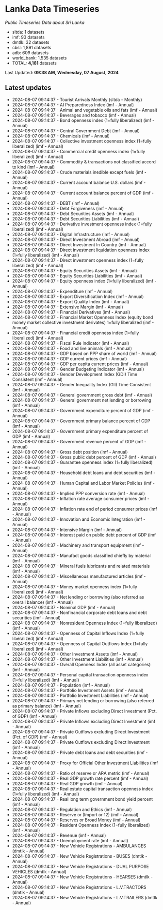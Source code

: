 # Lanka Data Timeseries
*Public Timeseries Data about Sri Lanka*

* sltda: 1 datasets
* imf: 93 datasets
* dmtlk: 32 datasets
* cbsl: 1,891 datasets
* adb: 609 datasets
* world_bank: 1,535 datasets
* TOTAL: **4,161** datasets

Last Updated: **09:38 AM, Wednesday, 07 August, 2024**

## Latest updates

* 2024-08-07 09:14:37 - Tourist Arrivals Monthly (sltda - Monthly)
* 2024-08-07 09:14:37 - AI Preparedness Index (imf - Annual)
* 2024-08-07 09:14:37 - Animal and vegetable oils and fats (imf - Annual)
* 2024-08-07 09:14:37 - Beverages and tobacco (imf - Annual)
* 2024-08-07 09:14:37 - Bond openness index (1=fully liberalized) (imf - Annual)
* 2024-08-07 09:14:37 - Central Government Debt (imf - Annual)
* 2024-08-07 09:14:37 - Chemicals (imf - Annual)
* 2024-08-07 09:14:37 - Collective investment openness index (1=fully liberalized) (imf - Annual)
* 2024-08-07 09:14:37 - Commercial credit openness index (1=fully liberalized) (imf - Annual)
* 2024-08-07 09:14:37 - Commodity & transactions not classified accord to kind (imf - Annual)
* 2024-08-07 09:14:37 - Crude materials inedible except fuels (imf - Annual)
* 2024-08-07 09:14:37 - Current account balance U.S. dollars (imf - Annual)
* 2024-08-07 09:14:37 - Current account balance percent of GDP (imf - Annual)
* 2024-08-07 09:14:37 - DEBT (imf - Annual)
* 2024-08-07 09:14:37 - Debt Forgiveness (imf - Annual)
* 2024-08-07 09:14:37 - Debt Securities Assets (imf - Annual)
* 2024-08-07 09:14:37 - Debt Securities Liabilities (imf - Annual)
* 2024-08-07 09:14:37 - Derivative investment openness index (1=fully liberalized) (imf - Annual)
* 2024-08-07 09:14:37 - Digital Infrastructure (imf - Annual)
* 2024-08-07 09:14:37 - Direct Investment Abroad (imf - Annual)
* 2024-08-07 09:14:37 - Direct Investment In Country (imf - Annual)
* 2024-08-07 09:14:37 - Direct investment liquidation openness index (1=fully liberalized) (imf - Annual)
* 2024-08-07 09:14:37 - Direct investment openness index (1=fully liberalized) (imf - Annual)
* 2024-08-07 09:14:37 - Equity Securities Assets (imf - Annual)
* 2024-08-07 09:14:37 - Equity Securities Liabilities (imf - Annual)
* 2024-08-07 09:14:37 - Equity openness index (1=fully liberalized) (imf - Annual)
* 2024-08-07 09:14:37 - Expenditure (imf - Annual)
* 2024-08-07 09:14:37 - Export Diversification Index (imf - Annual)
* 2024-08-07 09:14:37 - Export Quality Index (imf - Annual)
* 2024-08-07 09:14:37 - Extensive Margin (imf - Annual)
* 2024-08-07 09:14:37 - Financial Derivatives (imf - Annual)
* 2024-08-07 09:14:37 - Financial Market Openness Index (equity bond money market collective investment derivates) 1=fully liberalized (imf - Annual)
* 2024-08-07 09:14:37 - Financial credit openness index (1=fully liberalized) (imf - Annual)
* 2024-08-07 09:14:37 - Fiscal Rule Indicator (imf - Annual)
* 2024-08-07 09:14:37 - Food and live animals (imf - Annual)
* 2024-08-07 09:14:37 - GDP based on PPP share of world (imf - Annual)
* 2024-08-07 09:14:37 - GDP current prices (imf - Annual)
* 2024-08-07 09:14:37 - GDP per capita current prices (imf - Annual)
* 2024-08-07 09:14:37 - Gender Budgeting Indicator (imf - Annual)
* 2024-08-07 09:14:37 - Gender Development Index (GDI) Time Consistent (imf - Annual)
* 2024-08-07 09:14:37 - Gender Inequality Index (GII) Time Consistent (imf - Annual)
* 2024-08-07 09:14:37 - General government gross debt (imf - Annual)
* 2024-08-07 09:14:37 - General government net lending or borrowing (imf - Annual)
* 2024-08-07 09:14:37 - Government expenditure percent of GDP (imf - Annual)
* 2024-08-07 09:14:37 - Government primary balance percent of GDP (imf - Annual)
* 2024-08-07 09:14:37 - Government primary expenditure percent of GDP (imf - Annual)
* 2024-08-07 09:14:37 - Government revenue percent of GDP (imf - Annual)
* 2024-08-07 09:14:37 - Gross debt position (imf - Annual)
* 2024-08-07 09:14:37 - Gross public debt percent of GDP (imf - Annual)
* 2024-08-07 09:14:37 - Guarantee openness index (1=fully liberalized) (imf - Annual)
* 2024-08-07 09:14:37 - Household debt loans and debt securities (imf - Annual)
* 2024-08-07 09:14:37 - Human Capital and Labor Market Policies (imf - Annual)
* 2024-08-07 09:14:37 - Implied PPP conversion rate (imf - Annual)
* 2024-08-07 09:14:37 - Inflation rate average consumer prices (imf - Annual)
* 2024-08-07 09:14:37 - Inflation rate end of period consumer prices (imf - Annual)
* 2024-08-07 09:14:37 - Innovation and Economic Integration (imf - Annual)
* 2024-08-07 09:14:37 - Intensive Margin (imf - Annual)
* 2024-08-07 09:14:37 - Interest paid on public debt percent of GDP (imf - Annual)
* 2024-08-07 09:14:37 - Machinery and transport equipment (imf - Annual)
* 2024-08-07 09:14:37 - Manufact goods classified chiefly by material (imf - Annual)
* 2024-08-07 09:14:37 - Mineral fuels lubricants and related materials (imf - Annual)
* 2024-08-07 09:14:37 - Miscellaneous manufactured articles (imf - Annual)
* 2024-08-07 09:14:37 - Money market openness index (1=fully liberalized) (imf - Annual)
* 2024-08-07 09:14:37 - Net lending or borrowing (also referred as overall balance) (imf - Annual)
* 2024-08-07 09:14:37 - Nominal GDP (imf - Annual)
* 2024-08-07 09:14:37 - Nonfinancial corporate debt loans and debt securities (imf - Annual)
* 2024-08-07 09:14:37 - Nonresident Openness Index (1=fully liberalized) (imf - Annual)
* 2024-08-07 09:14:37 - Openness of Capital Inflows Index (1=fully liberalized) (imf - Annual)
* 2024-08-07 09:14:37 - Openness of Capital Outflows Index (1=fully liberalized) (imf - Annual)
* 2024-08-07 09:14:37 - Other Investment Assets (imf - Annual)
* 2024-08-07 09:14:37 - Other Investment Liabilities (imf - Annual)
* 2024-08-07 09:14:37 - Overall Openness Index (all asset categories) (imf - Annual)
* 2024-08-07 09:14:37 - Personal capital transaction openness index (1=fully liberalized) (imf - Annual)
* 2024-08-07 09:14:37 - Population (imf - Annual)
* 2024-08-07 09:14:37 - Portfolio Investment Assets (imf - Annual)
* 2024-08-07 09:14:37 - Portfolio Investment Liabilities (imf - Annual)
* 2024-08-07 09:14:37 - Primary net lending or borrowing (also referred as primary balance) (imf - Annual)
* 2024-08-07 09:14:37 - Private Inflows excluding Direct Investment (Pct. of GDP) (imf - Annual)
* 2024-08-07 09:14:37 - Private Inflows excluding Direct Investment (imf - Annual)
* 2024-08-07 09:14:37 - Private Outflows excluding Direct Investment (Pct. of GDP) (imf - Annual)
* 2024-08-07 09:14:37 - Private Outflows excluding Direct Investment (imf - Annual)
* 2024-08-07 09:14:37 - Private debt loans and debt securities (imf - Annual)
* 2024-08-07 09:14:37 - Proxy for Official Other Investment Liabilities (imf - Annual)
* 2024-08-07 09:14:37 - Ratio of reserve or ARA metric (imf - Annual)
* 2024-08-07 09:14:37 - Real GDP growth rate percent (imf - Annual)
* 2024-08-07 09:14:37 - Real GDP growth (imf - Annual)
* 2024-08-07 09:14:37 - Real estate capital transaction openness index (1=fully liberalized) (imf - Annual)
* 2024-08-07 09:14:37 - Real long term government bond yield percent (imf - Annual)
* 2024-08-07 09:14:37 - Regulation and Ethics (imf - Annual)
* 2024-08-07 09:14:37 - Reserve or (Import or 12) (imf - Annual)
* 2024-08-07 09:14:37 - Reserves or Broad Money (imf - Annual)
* 2024-08-07 09:14:37 - Resident Openness Index (1=fully liberalized) (imf - Annual)
* 2024-08-07 09:14:37 - Revenue (imf - Annual)
* 2024-08-07 09:14:37 - Unemployment rate (imf - Annual)
* 2024-08-07 09:14:37 - New Vehicle Registrations - AMBULANCES (dmtlk - Annual)
* 2024-08-07 09:14:37 - New Vehicle Registrations - BUSES (dmtlk - Annual)
* 2024-08-07 09:14:37 - New Vehicle Registrations - DUAL PURPOSE VEHICLES (dmtlk - Annual)
* 2024-08-07 09:14:37 - New Vehicle Registrations - HEARSES (dmtlk - Annual)
* 2024-08-07 09:14:37 - New Vehicle Registrations - L.V.TRACTORS (dmtlk - Annual)
* 2024-08-07 09:14:37 - New Vehicle Registrations - L.V.TRAILERS (dmtlk - Annual)